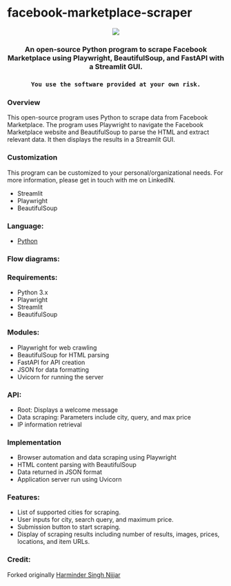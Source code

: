 # facebook-marketplace-scraper

<p align="center">
<img src="https://i.imgur.com/YXkulJV.png">

</p>
<h3 align="center">An open-source Python program to scrape Facebook Marketplace using Playwright, BeautifulSoup, and FastAPI with a Streamlit GUI.
<h3 align="center">

```diff
You use the software provided at your own risk.
```
### Overview
This open-source program uses Python to scrape data from Facebook Marketplace. The program uses Playwright to navigate the Facebook Marketplace website and BeautifulSoup to parse the HTML and extract relevant data. It then displays the results in a Streamlit GUI.

### Customization
This program can be customized to your personal/organizational needs. For more information, please get in touch with me on LinkedIN.
- Streamlit
- Playwright
- BeautifulSoup 
  
### Language: 
- [Python](https://www.python.org/)
  
### Flow diagrams:

### Requirements:
- Python 3.x
- Playwright
- Streamlit
- BeautifulSoup 
  
### Modules:
- Playwright for web crawling
- BeautifulSoup for HTML parsing
- FastAPI for API creation
- JSON for data formatting
- Uvicorn for running the server
 
### API:
- Root: Displays a welcome message
- Data scraping: Parameters include city, query, and max price
- IP information retrieval
  
### Implementation
- Browser automation and data scraping using Playwright
- HTML content parsing with BeautifulSoup
- Data returned in JSON format
- Application server run using Uvicorn

### Features:
- List of supported cities for scraping.
- User inputs for city, search query, and maximum price.
- Submission button to start scraping.
- Display of scraping results including number of results, images, prices, locations, and item URLs.

### Credit: 
Forked originally [Harminder Singh Nijjar](https://github.com/harmindersinghnijjar)
